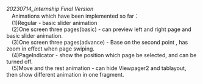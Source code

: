 *20230714_Internship Final Version*
<br>&emsp;Animations which have been implemented so far：
<br>&emsp;(1)Regular - basic slider animation
<br>&emsp;(2)One screen three pages(basic) - can preview left and right page and basic slider animation.
<br>&emsp;(3)One screen three pages(advance) - Base on the second point , has zoom in effect when page swiping. 
<br>&emsp;(4)PageIndicator -  show the position which page be selected, and can be turned off.
<br>&emsp;(5)Move and the rest animation - can hide Viewpager2 and tablayout, then show different animation in one fragment. 
<br>
